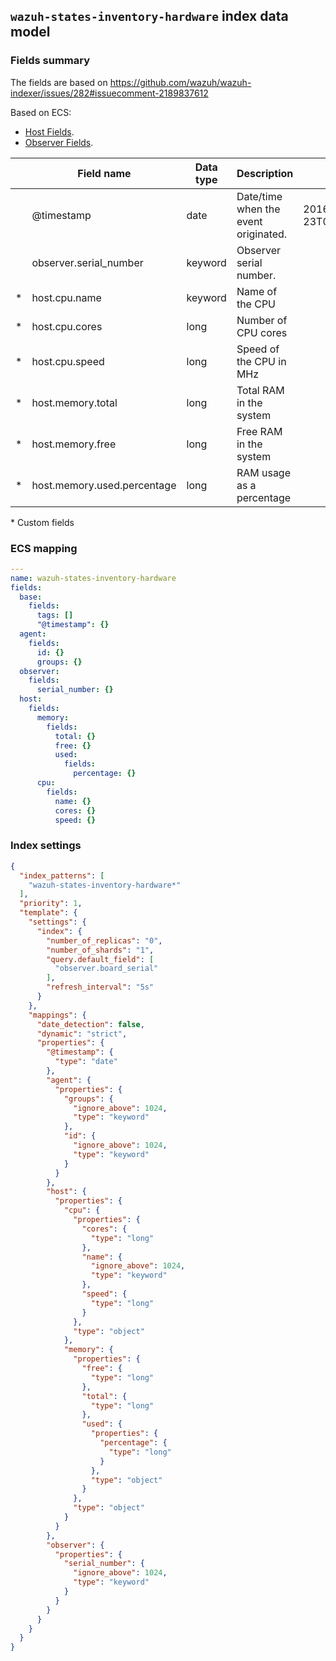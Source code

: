 ## `wazuh-states-inventory-hardware` index data model

### Fields summary

The fields are based on https://github.com/wazuh/wazuh-indexer/issues/282#issuecomment-2189837612

Based on ECS:

-   [Host Fields](https://www.elastic.co/guide/en/ecs/current/ecs-host.html).
-   [Observer Fields](https://www.elastic.co/guide/en/ecs/current/ecs-observer.html).

|     | Field name                  | Data type | Description                          | Example                  |
| --- | --------------------------- | --------- | ------------------------------------ | ------------------------ |
|     | @timestamp                  | date      | Date/time when the event originated. | 2016-05-23T08:05:34.853Z |
|     | observer.serial_number      | keyword   | Observer serial number.              |                          |
| *   | host.cpu.name               | keyword   | Name of the CPU                      |                          |
| *   | host.cpu.cores              | long      | Number of CPU cores                  |                          |
| *   | host.cpu.speed              | long      | Speed of the CPU in MHz              |                          |
| *   | host.memory.total           | long      | Total RAM in the system              |                          |
| *   | host.memory.free            | long      | Free RAM in the system               |                          |
| *   | host.memory.used.percentage | long      | RAM usage as a percentage            |                          |

\* Custom fields

### ECS mapping

```yml
---
name: wazuh-states-inventory-hardware
fields:
  base:
    fields:
      tags: []
      "@timestamp": {}
  agent:
    fields:
      id: {}
      groups: {}
  observer:
    fields:
      serial_number: {}
  host:
    fields:
      memory:
        fields:
          total: {}
          free: {}
          used:
            fields:
              percentage: {}
      cpu:
        fields:
          name: {}
          cores: {}
          speed: {}
```

### Index settings

```json
{
  "index_patterns": [
    "wazuh-states-inventory-hardware*"
  ],
  "priority": 1,
  "template": {
    "settings": {
      "index": {
        "number_of_replicas": "0",
        "number_of_shards": "1",
        "query.default_field": [
          "observer.board_serial"
        ],
        "refresh_interval": "5s"
      }
    },
    "mappings": {
      "date_detection": false,
      "dynamic": "strict",
      "properties": {
        "@timestamp": {
          "type": "date"
        },
        "agent": {
          "properties": {
            "groups": {
              "ignore_above": 1024,
              "type": "keyword"
            },
            "id": {
              "ignore_above": 1024,
              "type": "keyword"
            }
          }
        },
        "host": {
          "properties": {
            "cpu": {
              "properties": {
                "cores": {
                  "type": "long"
                },
                "name": {
                  "ignore_above": 1024,
                  "type": "keyword"
                },
                "speed": {
                  "type": "long"
                }
              },
              "type": "object"
            },
            "memory": {
              "properties": {
                "free": {
                  "type": "long"
                },
                "total": {
                  "type": "long"
                },
                "used": {
                  "properties": {
                    "percentage": {
                      "type": "long"
                    }
                  },
                  "type": "object"
                }
              },
              "type": "object"
            }
          }
        },
        "observer": {
          "properties": {
            "serial_number": {
              "ignore_above": 1024,
              "type": "keyword"
            }
          }
        }
      }
    }
  }
}

```
